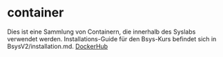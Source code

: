 # container
Dies ist eine Sammlung von Containern, die innerhalb des Syslabs verwendet werden.
Installations-Guide für den Bsys-Kurs befindet sich in BsysV2/installation.md.
[DockerHub](https://hub.docker.com/u/systemlabor)

